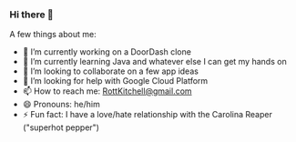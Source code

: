 ### Hi there 👋

A few things about me:
- 🔭 I’m currently working on a DoorDash clone
- 🌱 I’m currently learning Java and whatever else I can get my hands on
- 👯 I’m looking to collaborate on a few app ideas
- 🤔 I’m looking for help with Google Cloud Platform
- 📫 How to reach me: RottKitchell@gmail.com
- 😄 Pronouns: he/him
- ⚡ Fun fact: I have a love/hate relationship with the Carolina Reaper ("superhot pepper")

